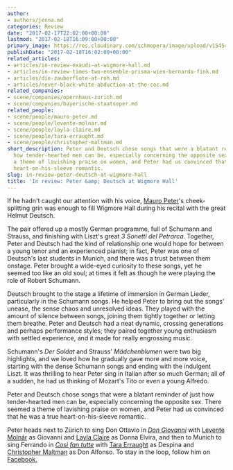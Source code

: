 ```yaml
---
author:
- authors/jenna.md
categories: Review
date: "2017-02-17T22:02:00+00:00"
lastmod: "2017-02-18T16:09:00+00:00"
primary_image: https://res.cloudinary.com/schmopera/image/upload/v1545409169/media/webhook-uploads/1487369078426/2017-02-17---Mauro-Peter.jpg.jpg
publishDate: "2017-02-18T16:02:00+00:00"
related_articles:
- articles/in-review-exaudi-at-wigmore-hall.md
- articles/in-review-times-two-ensemble-prisma-wien-bernarda-fink.md
- articles/die-zauberflote-at-roh.md
- articles/never-black-white-abduction-at-the-coc.md
related_companies:
- scene/companies/opernhaus-zurich.md
- scene/companies/bayerische-staatsoper.md
related_people:
- scene/people/mauro-peter.md
- scene/people/levente-molnar.md
- scene/people/layla-claire.md
- scene/people/tara-erraught.md
- scene/people/christopher-maltman.md
short_description: Peter and Deutsch chose songs that were a blatant reminder of just
  how tender-hearted men can be, especially concerning the opposite sex. There seemed
  a theme of lavishing praise on women, and Peter had us convinced that he was a true
  heart-on-his-sleeve romantic.
slug: in-review-peter-deutsch-at-wigmore-hall
title: 'In review: Peter &amp; Deutsch at Wigmore Hall'
---
```


If he hadn't caught our attention with his voice, [Mauro Peter](/scene/people/mauro-peter/)'s cheek-splitting grin was enough to fill Wigmore Hall during his recital with the great Helmut Deutsch.

The pair offered up a mostly German programme, full of Schumann and Strauss, and finishing with Liszt's great *3 Sonetti del Petrarca*. Together, Peter and Deutsch had the kind of relationship one would hope for between a young tenor and an experienced pianist; in fact, Peter was one of Deutsch's last students in Munich, and there was a trust between them onstage. Peter brought a wide-eyed curiosity to these songs, yet he seemed too like an old soul; at times it felt as though he were playing the role of Robert Schumann.

Deutsch brought to the stage a lifetime of immersion in German Lieder, particularly in the Schumann songs. He helped Peter to bring out the songs' unease, the sense chaos and unresolved ideas. They played with the amount of silence between songs, joining them tightly together or letting them breathe. Peter and Deutsch had a neat dynamic, crossing generations and perhaps performance styles; they paired together young enthusiasm with settled experience, and it made for really engrossing music.

Schumann's *Der Soldat* and Strauss' *Mädchenblumen* were two big highlights, and we loved how he gradually gave more and more voice, starting with the dense Schumann songs and ending with the indulgent Liszt. It was thrilling to hear Peter sing in Italian after so much German; all of a sudden, he had us thinking of Mozart's Tito or even a young Alfredo.

Peter and Deutsch chose songs that were a blatant reminder of just how tender-hearted men can be, especially concerning the opposite sex. There seemed a theme of lavishing praise on women, and Peter had us convinced that he was a true heart-on-his-sleeve romantic.

Peter heads next to Zürich to sing Don Ottavio in [*Don Giovanni*](http://www.opernhaus.ch/vorstellung/detail/don-giovanni-11-03-2017-18634/) with [Levente Molnár](/scene/people/levente-molnar/) as Giovanni and [Layla Claire](/talking-with-singers-layla-claire/) as Donna Elvira, and then to Munich to sing Ferrando in [*Così fan tutte*](https://www.staatsoper.de/staatsoper/stueckinfo/cosi-fan-tutte/2017-04-12-19-00.html?tx_sfstaatsoper_pi1%5BfromSpielplan%5D=1&tx_sfstaatsoper_pi1%5BpageId%5D=545&cHash=274b2366a5eb22513791250a19f2bfab) with [Tara Erraught](/talking-with-singers-tara-erraught/) as Despina and [Christopher Maltman](/scene/people/christopher-maltman/) as Don Alfonso. To stay in the loop, follow him on [Facebook.](https://www.facebook.com/mauropetertenor/) 
